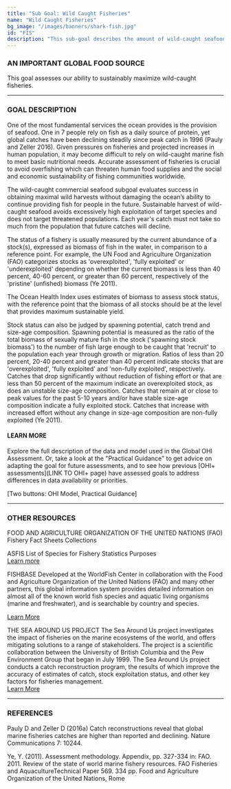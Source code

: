 ```yaml
---
title: "Sub Goal: Wild Caught Fisheries"
name: "Wild Caught Fisheries"
bg_image: "/images/banners/shark-fish.jpg"
id: "FIS"
description: "This sub-goal describes the amount of wild-caught seafood harvested and its sustainability for human consumption. "
---
```


### AN IMPORTANT GLOBAL FOOD SOURCE
This goal assesses our ability to sustainably maximize wild-caught fisheries.


----

### GOAL DESCRIPTION
One of the most fundamental services the ocean provides is the provision of seafood. One in 7 people rely on fish as a daily source of protein, yet global catches have been declining steadily since peak catch in 1996 (Pauly and Zeller 2016). Given pressures on fisheries and projected increases in human population, it may become difficult to rely on wild-caught marine fish to meet basic nutritional needs. Accurate assessment of fisheries is crucial to avoid overfishing which can threaten human food supplies and the social and economic sustainability of fishing communities worldwide. 


The wild-caught commercial seafood subgoal evaluates success in obtaining maximal wild harvests without damaging the ocean’s ability to continue providing fish for people in the future. Sustainable harvest of wild-caught seafood avoids excessively high exploitation of target species and does not target threatened populations. Each year's catch must not take so much from the population that future catches will decline.

The status of a fishery is usually measured by the current abundance of a stock(s), expressed as biomass of fish in the water, in comparison to a reference point.  For example, the UN Food and Agriculture Organization (FAO) categorizes stocks as 'overexploited', 'fully exploited' or 'underexploited' depending on whether the current biomass is less than 40 percent, 40-60 percent, or greater than 60 percent, respectively of the 'pristine' (unfished) biomass (Ye 2011). 

The Ocean Health Index uses estimates of biomass to assess stock status, with the reference point that the biomass of all stocks should be at the level that provides maximum sustainable yield. 

Stock status can also be judged by spawning potential, catch trend and size-age composition. Spawning potential is measured as the ratio of the total biomass of sexually mature fish in the stock  ('spawning stock biomass') to the number of fish large enough to be caught that 'recruit' to the population each year through growth or migration. Ratios of less than 20 percent, 20-40 percent and greater than 40 percent indicate stocks that are 'overexploited', 'fully exploited' and 'non-fully exploited', respectively. Catches that drop significantly without reduction of fishing effort or that are less than 50 percent of the maximum indicate an overexploited stock, as does an unstable size-age composition. Catches that remain at or close to peak values for the past 5-10 years and/or have stable size-age composition indicate a fully exploited stock. Catches that  increase with increased effort without any change in size-age composition are non-fully exploited (Ye 2011). 


#### LEARN MORE
Explore the full description of the data and model used in the Global OHI Assessment. Or, take a look at the "Practical Guidance" to get advice on adapting the goal for future assessments, and to see how previous [OHI+ assessments](LINK TO OHI+ page) have assessed goals to address differences in data availability or priorities.

[Two buttons: OHI Model, Practical Guidance]

----

### OTHER RESOURCES
FOOD AND AGRICULTURE ORGANIZATION OF THE UNITED NATIONS (FAO)
Fishery Fact Sheets Collections 

ASFIS List of Species for Fishery Statistics Purposes     
[Learn more](http://www.fao.org/fishery/collection/asfis/en)

FISHBASE
Developed at the WorldFish Center in collaboration with the Food and Agriculture Organization of the United Nations (FAO) and many other partners, this global information system provides detailed information on almost all of the known world fish species and aquatic living organisms (marine and freshwater), and is searchable by country and species.  

[Learn More](https://www.fishbase.in/home.htm) 

THE SEA AROUND US PROJECT 
The Sea Around Us project investigates the impact of fisheries on the marine ecosystems of the world, and offers mitigating solutions to a range of stakeholders. The project is a scientific collaboration between the University of British Columbia and the Pew Environment Group that began in July 1999. The Sea Around Us  project conducts a catch reconstruction program, the results of which improve the accuracy of estimates of catch, stock exploitation status, and other key factors for fisheries management.  
[Learn More](http://www.seaaroundus.org/articles/)

----

### REFERENCES
Pauly D and Zeller D (2016a) Catch reconstructions reveal that global marine fisheries catches are higher than reported and declining. Nature Communications 7: 10244.

Ye, Y. (2011). Assessment methodology. Appendix, pp. 327-334 in: FAO. 2011. Review of the state of world marine fishery resources. FAO Fisheries and AquacultureTechnical Paper 569. 334 pp. Food and Agriculture Organization of the United Nations, Rome   